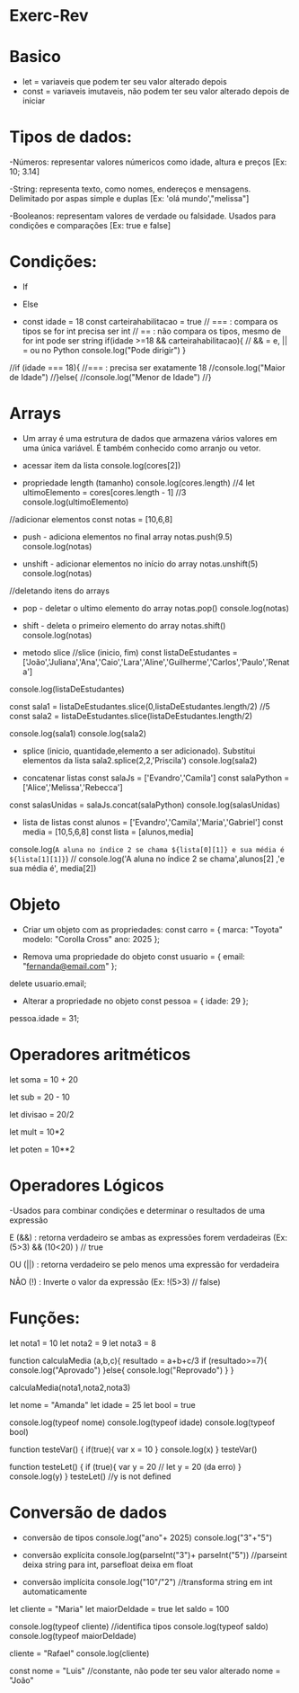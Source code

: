 # Exerc-Rev

# Basico

- let = variaveis que podem ter seu valor alterado depois
- const = variaveis imutaveis, não podem ter seu valor alterado depois de iniciar

# Tipos de dados:

-Números: representar valores númericos como idade, altura e preços [Ex: 10; 3.14]

-String: representa texto, como nomes, endereços e mensagens. Delimitado por aspas simple e duplas [Ex: 'olá mundo',"melissa"]

-Booleanos: representam valores de verdade ou falsidade. Usados para condições e comparações [Ex: true e false]

# Condições:

- If 
- Else

- const idade = 18
const carteirahabilitacao = true // === : compara os tipos se for int precisa ser int
                                 // == : não compara os tipos, mesmo de for int pode ser string
if(idade >=18 && carteirahabilitacao){ // && = e, || = ou no Python
    console.log("Pode dirigir")
}

//if (idade === 18){ //=== : precisa ser exatamente 18
    //console.log("Maior de Idade")
//}else{
    //console.log("Menor de Idade")
//} 

# Arrays

- Um array é uma estrutura de dados que armazena vários valores em uma única variável. É também conhecido como arranjo ou vetor.

- acessar item da lista
console.log(cores[2])

- propriedade length (tamanho)
console.log(cores.length) //4
let ultimoElemento = cores[cores.length - 1] //3
console.log(ultimoElemento)

//adicionar elementos
const notas = [10,6,8]
- push - adiciona elementos no final array
notas.push(9.5)
console.log(notas)

- unshift - adicionar elementos no início do array
notas.unshift(5)
console.log(notas)

//deletando itens do arrays
- pop - deletar o ultimo elemento do array
notas.pop()
console.log(notas)

- shift - deleta o primeiro elemento do array
notas.shift()
console.log(notas)

- metodo slice
//slice (inicio, fim)
const listaDeEstudantes = ['João','Juliana','Ana','Caio','Lara','Aline','Guilherme','Carlos','Paulo','Renata']

console.log(listaDeEstudantes)

const sala1 = listaDeEstudantes.slice(0,listaDeEstudantes.length/2) //5
const sala2 = listaDeEstudantes.slice(listaDeEstudantes.length/2)

console.log(sala1)
console.log(sala2)

- splice (inicio, quantidade,elemento a ser adicionado). Substitui elementos da lista 
sala2.splice(2,2,'Priscila')
console.log(sala2)

- concatenar listas
const salaJs = ['Evandro','Camila']
const salaPython = ['Alice','Melissa','Rebecca']

const salasUnidas = salaJs.concat(salaPython)
console.log(salasUnidas) 

- lista de listas
const alunos = ['Evandro','Camila','Maria','Gabriel']
const media = [10,5,6,8]
const lista = [alunos,media]

console.log(`A aluna no índice 2 se chama ${lista[0][1]} e sua média é ${lista[1][1]}`)
// console.log('A aluna no índice 2 se chama',alunos[2] ,'e sua média é', media[2])

# Objeto

- Criar um objeto com as propriedades:
const carro = {
  marca: "Toyota"
  modelo: "Corolla Cross"
  ano: 2025
};

- Remova uma propriedade do objeto
const usuario = {
  email: "fernanda@email.com"
};

delete usuario.email;

- Alterar a propriedade no objeto
const pessoa = {
  idade: 29
};

pessoa.idade = 31;

# Operadores aritméticos

let soma = 10 + 20

let sub = 20 - 10

let divisao = 20/2

let mult = 10*2

let poten = 10**2

# Operadores Lógicos

-Usados para combinar condições e determinar o resultados de uma expressão

E (&&) : retorna verdadeiro se ambas as expressões forem verdadeiras (Ex: (5>3) && (10<20) ) // true

OU (||) : retorna verdadeiro se pelo menos uma expressão for verdadeira

NÃO (!) : Inverte o valor da expressão (Ex: !(5>3) // false)

# Funções:

let nota1 = 10
let nota2 = 9
let nota3 = 8

function calculaMedia (a,b,c){
  resultado = a+b+c/3
  if (resultado>=7){
    console.log("Aprovado")
  }else{
    console.log("Reprovado")
  }
}

calculaMedia(nota1,nota2,nota3)

let nome = "Amanda"
let idade = 25
let bool = true

console.log(typeof nome)
console.log(typeof idade)
console.log(typeof bool)

function testeVar() {
  if(true){
    var x = 10
  }
  console.log(x)
}
testeVar()

function testeLet() {
  if (true){
    var y = 20 // let y = 20 (da erro)
  }
  console.log(y)
}
testeLet() //y is not defined

# Conversão de dados

- conversão de tipos
console.log("ano"+ 2025)
console.log("3"+"5")

- conversão explícita
console.log(parseInt("3")+ parseInt("5")) //parseint deixa string para int, parsefloat deixa em float

- conversão implícita
console.log("10"/"2")  //transforma string em int automaticamente

let cliente = "Maria"
let maiorDeIdade = true
let saldo = 100

console.log(typeof cliente) //identifica tipos
console.log(typeof saldo) 
console.log(typeof maiorDeIdade) 

cliente = "Rafael"
console.log(cliente)

const nome = "Luis" //constante, não pode ter seu valor alterado
nome = "João"
